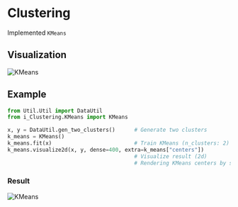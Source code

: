 # Clustering
Implemented `KMeans`

## Visualization

![KMeans](https://cdn.rawgit.com/carefree0910/Resources/65ca0533/KMeans.gif)

## Example
```python
from Util.Util import DataUtil
from i_Clustering.KMeans import KMeans

x, y = DataUtil.gen_two_clusters()      # Generate two clusters
k_means = KMeans()
k_means.fit(x)                          # Train KMeans (n_clusters: 2)
k_means.visualize2d(x, y, dense=400, extra=k_means["centers"])
                                        # Visualize result (2d)
                                        # Rendering KMeans centers by setting 'extra=k_means["centers"]')
```

### Result
![KMeans](http://oph1aen4o.bkt.clouddn.com/17-5-21/90066307-file_1495346822594_e0ef.png)
